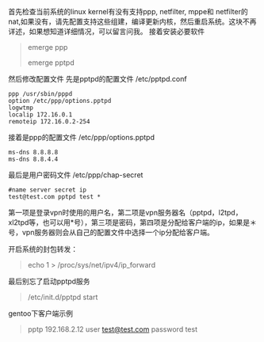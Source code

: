 首先检查当前系统的linux kernel有没有支持ppp, netfilter, mppe和 netfilter的nat,如果没有，请先配置支持这些组建，编译更新内核，然后重启系统。这块不再详述，如果想知道详细情况，可以留言问我。
接着安装必要软件
>emerge ppp
>
>emerge pptpd

然后修改配置文件
先是pptpd的配置文件 /etc/pptpd.conf
```
ppp /usr/sbin/pppd
option /etc/ppp/options.pptpd
logwtmp
localip 172.16.0.1
remoteip 172.16.0.2-254
```
接着是ppp的配置文件 /etc/ppp/options.pptpd 
```
ms-dns 8.8.8.8
ms-dns 8.8.4.4
```
最后是用户密码文件 /etc/ppp/chap-secret 
```
#name server secret ip
test@test.com pptpd test *
```
第一项是登录vpn时使用的用户名，第二项是vpn服务器名（pptpd，l2tpd，xl2tpd等，也可以用*号），第三项是密码，第四项是分配给客户端的ip，如果是＊号，vpn服务器则会从自己的配置文件中选择一个ip分配给客户端。 

开启系统的封包转发： 
> echo 1 > /proc/sys/net/ipv4/ip_forward

最后别忘了启动pptpd服务
> /etc/init.d/pptpd start 

gentoo下客户端示例

>pptp 192.168.2.12 user test@test.com password test
